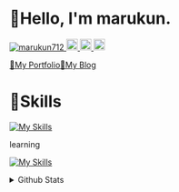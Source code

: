 # 👋Hello, I'm marukun.

<p align="left">
  <a href="https://github.com/marukun712/marukun712/">
    <img src="https://komarev.com/ghpvc/?username=marukun712" alt="marukun712" />
  </a>
  <a href="https://github.com/marukun712">
    <img height="20" src="https://img.shields.io/github/followers/marukun712?label=follow&logo=github&style=flat" />
  </a>
  <a href="http://qiita.com/marukun_">
    <img height="20" src="https://qiita-badge.apiapi.app/s/marukun_/posts.svg" />
  </a>
  <//qiita.com/marukun_">
    <img height="20" src="https://qiita-badge.apiapi.app/s/marukun_/contributions.svg" />
  </a>
</p>
 
[💼My Portfolio](https://marukun-portfolio.netlify.app/)[📝My Blog](https://marukun-blog.netlify.app/)
 
 # 🌱Skills
 [![My Skills](https://skillicons.dev/icons?i=js,ts,py,html,css,nodejs,nextjs,jquery,tailwind,pug,electron,vscode,vim,vercel,netlify,linux,git,github,docker,md)](https://skillicons.dev)

learning
  
[![My Skills](https://skillicons.dev/icons?i=unity,cs,go,dotnet,rails,ruby)](https://skillicons.dev)

<details>
  <summary>Github Stats</summary>
  
  <a href="#">![Github stats](https://github-readme-stats.vercel.app/api?username=marukun712&theme=transparent&count_private=true&hide_border=true&line_height=20)</a>
  <a href="#">![Top Langs](https://github-readme-stats.vercel.app/api/top-langs/?username=marukun712&layout=compact&theme=transparent&count_private=true&hide_border=true)</a>
    
[![trophy](https://github-profile-trophy.vercel.app/?username=marukun712&theme=onedark)](https://github.com/ryo-ma/github-profile-trophy)

</details>
